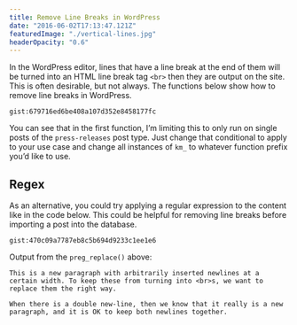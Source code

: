```yaml
---
title: Remove Line Breaks in WordPress
date: "2016-06-02T17:13:47.121Z"
featuredImage: "./vertical-lines.jpg"
headerOpacity: "0.6"
---
```


In the WordPress editor, lines that have a line break at the end of them will be turned into an HTML line break tag `<br>` then they are output on the site. This is often desirable, but not always. The functions below show how to remove line breaks in WordPress.

`gist:679716ed6be408a107d352e8458177fc`

You can see that in the first function, I’m limiting this to only run on single posts of the `press-releases` post type. Just change that conditional to apply to your use case and change all instances of `km_` to whatever function prefix you’d like to use.

## Regex

As an alternative, you could try applying a regular expression to the content like in the code below. This could be helpful for removing line breaks before importing a post into the database.

`gist:470c09a7787eb8c5b694d9233c1ee1e6`

Output from the `preg_replace()` above:

```
This is a new paragraph with arbitrarily inserted newlines at a certain width. To keep these from turning into <br>s, we want to replace them the right way.

When there is a double new-line, then we know that it really is a new paragraph, and it is OK to keep both newlines together.
```
